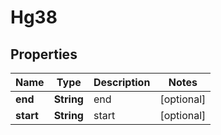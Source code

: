 

# Hg38


## Properties

| Name | Type | Description | Notes |
|------------ | ------------- | ------------- | -------------|
|**end** | **String** | end |  [optional] |
|**start** | **String** | start |  [optional] |



